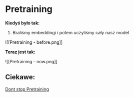 # Pretraining

**Kiedyś było tak:**

1. Braliśmy embeddingi i potem uczyliśmy cały nasz model

![[Pretraining - before.png]]

**Teraz jest tak:**

![[Pretraining - now.png]]

## Ciekawe:

[Dont stop Pretraining](https://arxiv.org/pdf/2004.10964.pdf)